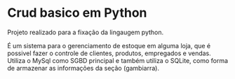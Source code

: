 # Crud basico em Python
Projeto realizado para a fixação da lingaugem python.

É um sistema para o gerenciamento de estoque em alguma loja, que é possivel fazer o controle de clientes, produtos, empregados e vendas.
Utiliza o MySql como SGBD principal e também utiliza o SQLite, como forma de armazenar as informações da seção (gambiarra).

